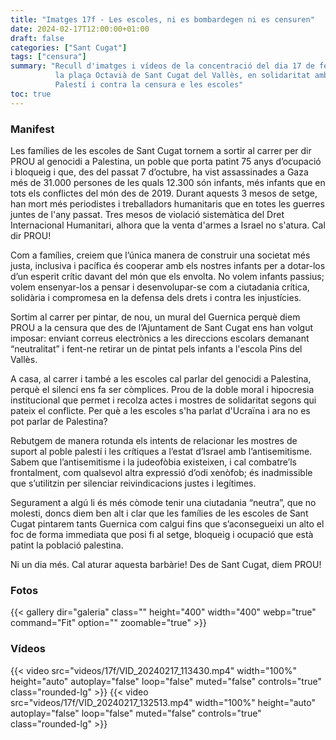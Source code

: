 ```yaml
---
title: "Imatges 17f - Les escoles, ni es bombardegen ni es censuren"
date: 2024-02-17T12:00:00+01:00
draft: false
categories: ["Sant Cugat"]
tags: ["censura"]
summary: "Recull d'imatges i vídeos de la concentració del dia 17 de febrer a
          la plaça Octavià de Sant Cugat del Vallès, en solidaritat amb el Poble
          Palestí i contra la censura e les escoles"
toc: true
---
```


### Manifest

Les famílies de les escoles de Sant Cugat tornem a sortir al carrer per dir PROU al genocidi a Palestina, un poble que porta patint 75 anys d’ocupació i bloqueig i que, des del passat 7 d’octubre, ha vist assassinades a Gaza més de 31.000 persones de les quals 12.300 són infants, més infants que en tots els conflictes del món des de 2019. Durant aquests 3 mesos de setge, han mort més periodistes i treballadors humanitaris que en totes les guerres juntes de l'any passat. Tres mesos de violació sistemàtica del Dret Internacional Humanitari, alhora que la venta d'armes a Israel no s'atura. Cal dir PROU!

Com a famílies, creiem que l’única manera de construir una societat més justa, inclusiva i pacífica és cooperar amb els nostres infants per a dotar-los d’un esperit crític davant del món que els envolta. No volem infants passius; volem ensenyar-los a pensar i desenvolupar-se com a ciutadania crítica, solidària i compromesa en la defensa dels drets i contra les injustícies.

Sortim al carrer per pintar, de nou, un mural del Guernica perquè diem PROU a la censura que des de l’Ajuntament de Sant Cugat ens han volgut imposar: enviant correus electrònics a les direccions escolars demanant “neutralitat” i fent-ne retirar un de pintat pels infants a l'escola Pins del Vallès.

A casa, al carrer i també a les escoles cal parlar del genocidi a Palestina, perquè el silenci ens fa ser còmplices. Prou de la doble moral i hipocresia institucional que permet i recolza actes i mostres de solidaritat segons qui pateix el conflicte. Per què a les escoles s'ha parlat d'Ucraïna i ara no es pot parlar de Palestina? 

Rebutgem de manera rotunda els intents de relacionar les mostres de suport al poble palestí i les crítiques a l’estat d’Israel amb l’antisemitisme. Sabem que l’antisemitisme i la judeofòbia existeixen, i cal combatre’ls frontalment, com qualsevol altra expressió d’odi xenòfob; és inadmissible que s’utilitzin per silenciar reivindicacions justes i legítimes.

Segurament a algú li és més còmode tenir una ciutadania “neutra”, que no molesti, doncs diem ben alt i clar que les famílies de les escoles de Sant Cugat pintarem tants Guernica com calgui fins que s’aconsegueixi un alto el foc de forma immediata que posi fi al setge, bloqueig i ocupació que està patint la població palestina.

Ni un dia més. Cal aturar aquesta barbàrie! Des de Sant Cugat, diem PROU!

### Fotos

{{< gallery dir="galeria" class="" height="400" width="400" webp="true" command="Fit" option="" zoomable="true" >}}

### Vídeos

{{< video src="videos/17f/VID_20240217_113430.mp4" width="100%" height="auto" autoplay="false" loop="false" muted="false" controls="true" class="rounded-lg" >}}
{{< video src="videos/17f/VID_20240217_132513.mp4" width="100%" height="auto" autoplay="false" loop="false" muted="false" controls="true" class="rounded-lg" >}}
